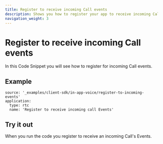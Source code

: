 ```yaml
---
title: Register to receive incoming Call events
description: Shows you how to register your app to receive incoming Call events.
navigation_weight: 3
---
```


# Register to receive incoming Call events

In this Code Snippet you will see how to register for incoming Call events.

## Example

```code_snippets
source: '_examples/client-sdk/in-app-voice/register-to-incoming-events'
application:
  type: rtc
  name: 'Register to receive incoming call Events'
```

## Try it out

When you run the code you register to receive an incoming Call's Events.

